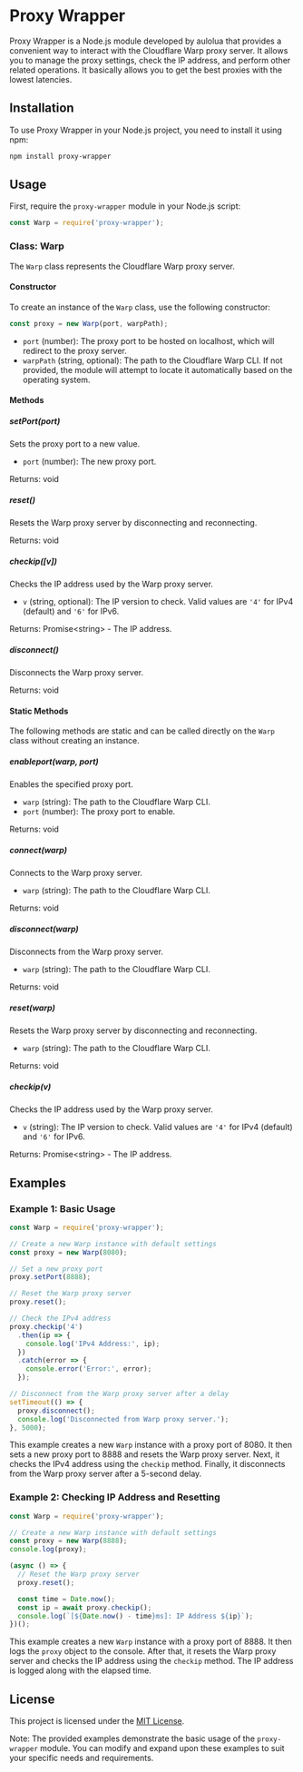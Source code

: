 # Proxy Wrapper

Proxy Wrapper is a Node.js module developed by aulolua that provides a convenient way to interact with the Cloudflare Warp proxy server. It allows you to manage the proxy settings, check the IP address, and perform other related operations. It basically allows you to get the best proxies with the lowest latencies.

## Installation

To use Proxy Wrapper in your Node.js project, you need to install it using npm:

```bash
npm install proxy-wrapper
```

## Usage

First, require the `proxy-wrapper` module in your Node.js script:

```javascript
const Warp = require('proxy-wrapper');
```

### Class: Warp

The `Warp` class represents the Cloudflare Warp proxy server.

#### Constructor

To create an instance of the `Warp` class, use the following constructor:

```javascript
const proxy = new Warp(port, warpPath);
```

- `port` (number): The proxy port to be hosted on localhost, which will redirect to the proxy server.
- `warpPath` (string, optional): The path to the Cloudflare Warp CLI. If not provided, the module will attempt to locate it automatically based on the operating system.

#### Methods

##### setPort(port)

Sets the proxy port to a new value.

- `port` (number): The new proxy port.

Returns: void

##### reset()

Resets the Warp proxy server by disconnecting and reconnecting.

Returns: void

##### checkip([v])

Checks the IP address used by the Warp proxy server.

- `v` (string, optional): The IP version to check. Valid values are `'4'` for IPv4 (default) and `'6'` for IPv6.

Returns: Promise\<string> - The IP address.

##### disconnect()

Disconnects the Warp proxy server.

Returns: void

#### Static Methods

The following methods are static and can be called directly on the `Warp` class without creating an instance.

##### enableport(warp, port)

Enables the specified proxy port.

- `warp` (string): The path to the Cloudflare Warp CLI.
- `port` (number): The proxy port to enable.

Returns: void

##### connect(warp)

Connects to the Warp proxy server.

- `warp` (string): The path to the Cloudflare Warp CLI.

Returns: void

##### disconnect(warp)

Disconnects from the Warp proxy server.

- `warp` (string): The path to the Cloudflare Warp CLI.

Returns: void

##### reset(warp)

Resets the Warp proxy server by disconnecting and reconnecting.

- `warp` (string): The path to the Cloudflare Warp CLI.

Returns: void

##### checkip(v)

Checks the IP address used by the Warp proxy server.

- `v` (string): The IP version to check. Valid values are `'4'` for IPv4 (default) and `'6'` for IPv6.

Returns: Promise\<string> - The IP address.

## Examples

### Example 1: Basic Usage

```javascript
const Warp = require('proxy-wrapper');

// Create a new Warp instance with default settings
const proxy = new Warp(8080);

// Set a new proxy port
proxy.setPort(8888);

// Reset the Warp proxy server
proxy.reset();

// Check the IPv4 address
proxy.checkip('4')
  .then(ip => {
    console.log('IPv4 Address:', ip);
  })
  .catch(error => {
    console.error('Error:', error);
  });

// Disconnect from the Warp proxy server after a delay
setTimeout(() => {
  proxy.disconnect();
  console.log('Disconnected from Warp proxy server.');
}, 5000);
```

This example creates a new `Warp` instance with a proxy port of 8080. It then sets a new proxy port to 8888 and resets the Warp proxy server. Next, it checks the IPv4 address using the `checkip` method. Finally, it disconnects from the Warp proxy server after a 5-second delay.

### Example 2: Checking IP Address and Resetting

```javascript
const Warp = require('proxy-wrapper');

// Create a new Warp instance with default settings
const proxy = new Warp(8888);
console.log(proxy);

(async () => {
  // Reset the Warp proxy server
  proxy.reset();

  const time = Date.now();
  const ip = await proxy.checkip();
  console.log(`[${Date.now() - time}ms]: IP Address ${ip}`);
})();
```

This example creates a new `Warp` instance with a proxy port of 8888. It then logs the `proxy` object to the console. After that, it resets the Warp proxy server and checks the IP address using the `checkip` method. The IP address is logged along with the elapsed time.

## License

This project is licensed under the [MIT License](LICENSE).

Note: The provided examples demonstrate the basic usage of the `proxy-wrapper` module. You can modify and expand upon these examples to suit your specific needs and requirements.
